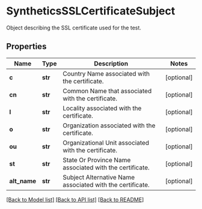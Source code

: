 # SyntheticsSSLCertificateSubject

Object describing the SSL certificate used for the test.
## Properties
Name | Type | Description | Notes
------------ | ------------- | ------------- | -------------
**c** | **str** | Country Name associated with the certificate. | [optional] 
**cn** | **str** | Common Name that associated with the certificate. | [optional] 
**l** | **str** | Locality associated with the certificate. | [optional] 
**o** | **str** | Organization associated with the certificate. | [optional] 
**ou** | **str** | Organizational Unit associated with the certificate. | [optional] 
**st** | **str** | State Or Province Name associated with the certificate. | [optional] 
**alt_name** | **str** | Subject Alternative Name associated with the certificate. | [optional] 

[[Back to Model list]](README.md#documentation-for-models) [[Back to API list]](README.md#documentation-for-api-endpoints) [[Back to README]](README.md)


